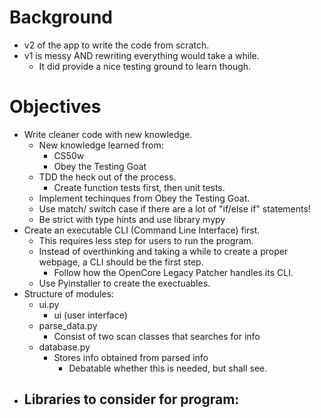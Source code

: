 # Background
- v2 of the app to write the code from scratch.
- v1 is messy AND rewriting everything would take a while.
    - It did provide a nice testing ground to learn though.

# Objectives
- Write cleaner code with new knowledge.
    - New knowledge learned from:
        - CS50w
        - Obey the Testing Goat
    - TDD the heck out of the process.
        - Create function tests first, then unit tests.
    - Implement techinques from Obey the Testing Goat.
    - Use match/ switch case if there are a lot of "if/else if" statements!
    - Be strict with type hints and use library mypy
- Create an executable CLI (Command Line Interface) first.
    - This requires less step for users to run the program.
    - Instead of overthinking and taking a while to create a proper webpage, a CLI should be the first step.
        - Follow how the OpenCore Legacy Patcher handles its CLI.
    - Use Pyinstaller to create the exectuables.
- Structure of modules:
    - ui.py
        - ui (user interface) 
    - parse_data.py
        - Consist of two scan classes that searches for info
    - database.py
        - Stores info obtained from parsed info
            - Debatable whether this is needed, but shall see.
- Libraries to consider for program:
    - 

